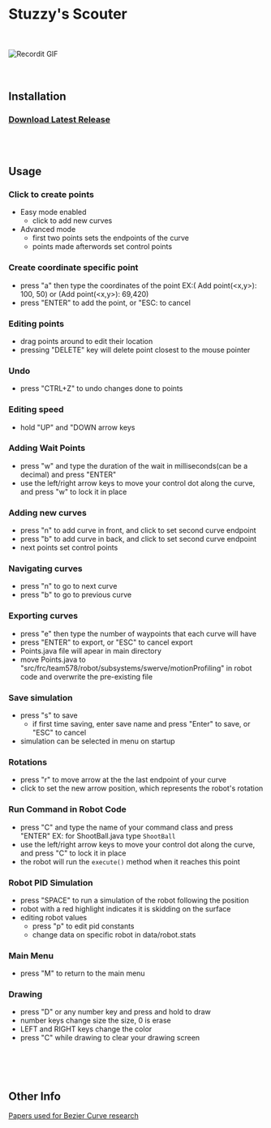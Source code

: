 # Stuzzy's Scouter
<br /><br />
![Recordit GIF](http://g.recordit.co/PGHzP9pbLD.gif)
<br /><br /><br />

## Installation
### [Download Latest Release](https://github.com/Gregeg/Bezier-Curves-Processing/releases/)
<br /><br />

## Usage
### Click to create points
 - Easy mode enabled
   - click to add new curves
 - Advanced mode
   - first two points sets the endpoints of the curve
   - points made afterwords set control points

### Create coordinate specific point
 - press "a" then type the coordinates of the point EX:( Add point(<x,y>): 100, 50) or (Add point(<x,y>): 69,420)
 - press "ENTER" to add the point, or "ESC: to cancel

### Editing points
 - drag points around to edit their location
 - pressing "DELETE" key will delete point closest to the mouse pointer

### Undo
 - press "CTRL+Z" to undo changes done to points

### Editing speed
 - hold "UP" and "DOWN arrow keys

### Adding Wait Points
 - press "w" and type the duration of the wait in milliseconds(can be a decimal) and press "ENTER"
 - use the left/right arrow keys to move your control dot along the curve, and press "w" to lock it in place

### Adding new curves
 - press "n" to add curve in front, and click to set second curve endpoint
 - press "b" to add curve in back,  and click to set second curve endpoint
 - next points set control points
	
### Navigating curves
 - press "n" to go to next curve
 - press "b" to go to previous curve
	
### Exporting curves
 - press "e" then type the number of waypoints that each curve will have
 - press "ENTER" to export, or "ESC" to cancel export
 - Points.java file will apear in main directory
 - move Points.java to "src/frc/team578/robot/subsystems/swerve/motionProfiling" in robot code and overwrite the pre-existing file

### Save simulation
 - press "s" to save
   - if first time saving, enter save name and press "Enter" to save, or "ESC" to cancel
 - simulation can be selected in menu on startup

### Rotations
 - press "r" to move arrow at the the last endpoint of your curve
 - click to set the new arrow position, which represents the robot's rotation
 
### Run Command in Robot Code
 - press "C" and type the name of your command class and press "ENTER" EX: for ShootBall.java type `ShootBall`
 - use the left/right arrow keys to move your control dot along the curve, and press "C" to lock it in place
 - the robot will run the `execute()` method when it reaches this point

### Robot PID Simulation
 - press "SPACE" to run a simulation of the robot following the position
 - robot with a red highlight indicates it is skidding on the surface
 - editing robot values
   - press "p" to edit pid constants
   - change data on specific robot in data/robot.stats

### Main Menu
 - press "M" to return to the main menu

### Drawing
 - press "D" or any number key and press and hold to draw
 - number keys change size the size, 0 is erase
 - LEFT and RIGHT keys change the color
 - press "C" while drawing to clear your drawing screen
 
<br /><br /><br />
## Other Info
[Papers used for Bezier Curve research](https://www.cs.cornell.edu/courses/cs4620/2017sp/slides/16spline-curves.pdf)
